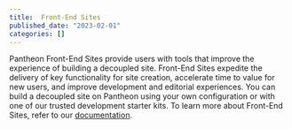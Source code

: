 ```yaml
---
title:  Front-End Sites
published_date: "2023-02-01"
categories: []
---
```

Pantheon Front-End Sites provide users with tools that improve the experience of building a decoupled site. Front-End Sites expedite the delivery of key functionality for site creation, accelerate time to value for new users, and improve development and editorial experiences. You can build a decoupled site on Pantheon using your own configuration or with one of our trusted development starter kits. To learn more about Front-End Sites, refer to our [documentation](/guides/decoupled/overview).
